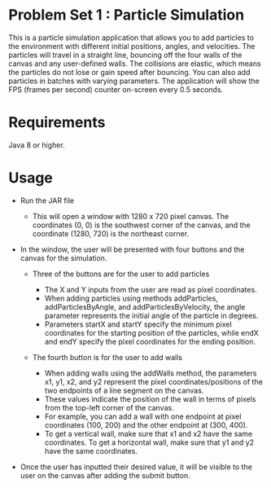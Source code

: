 # Problem Set 1 : Particle Simulation

This is a particle simulation application that allows you to add particles to the environment with different initial positions, angles, and velocities. The particles will travel in a straight line, bouncing off the four walls of the canvas and any user-defined walls. The collisions are elastic, which means the particles do not lose or gain speed after bouncing. You can also add particles in batches with varying parameters. The application will show the FPS (frames per second) counter on-screen every 0.5 seconds.

# Requirements

Java 8 or higher.

# Usage

* Run the JAR file
  * This will open a window with 1280 x 720 pixel canvas. The coordinates (0, 0) is the southwest corner of the canvas, and the coordinate (1280, 720) is the northeast corner.
    
* In the window, the user will be presented with four buttons and the canvas for the simulation.
  
  * Three of the buttons are for the user to add particles
    * The X and Y inputs from the user are read as pixel coordinates.
    * When adding particles using methods addParticles, addParticlesByAngle, and addParticlesByVelocity, the angle parameter represents the initial angle of the particle in degrees.
    * Parameters startX and startY specify the minimum pixel coordinates for the starting position of the particles, while endX and endY specify the pixel coordinates for the ending position.
      
  * The fourth button is for the user to add walls
    * When adding walls using the addWalls method, the parameters x1, y1, x2, and y2 represent the pixel coordinates/positions of the two endpoints of a line segment on the canvas.
    * These values indicate the position of the wall in terms of pixels from the top-left corner of the canvas.
    * For example, you can add a wall with one endpoint at pixel coordinates (100, 200) and the other endpoint at (300, 400).
    * To get a vertical wall, make sure that x1 and x2 have the same coordinates. To get a horizontal wall, make sure that y1 and y2 have the same coordinates.
      
* Once the user has inputted their desired value, it will be visible to the user on the canvas after adding the submit button.

